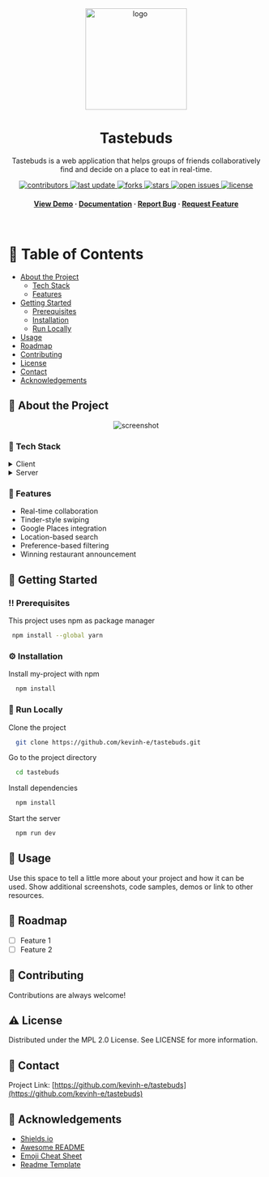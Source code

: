 <div align="center">

  <img src="tastebuds/public/assets/logo.png" alt="logo" width="200" height="auto" />
  <h1>Tastebuds</h1>
  
  <p>
    Tastebuds is a web application that helps groups of friends collaboratively find and decide on a place to eat in real-time.
  </p>

  
<!-- Badges -->
<p>
  <a href="https://github.com/kevinh-e/tastebuds/graphs/contributors">
    <img src="https://img.shields.io/github/contributors/kevinh-e/tastebuds" alt="contributors" />
  </a>
  <a href="">
    <img src="https://img.shields.io/github/last-commit/kevinh-e/tastebuds" alt="last update" />
  </a>
  <a href="https://github.com/kevinh-e/tastebuds/network/members">
    <img src="https://img.shields.io/github/forks/kevinh-e/tastebuds" alt="forks" />
  </a>
  <a href="https://github.com/kevinh-e/tastebuds/stargazers">
    <img src="https://img.shields.io/github/stars/kevinh-e/tastebuds" alt="stars" />
  </a>
  <a href="https://github.com/kevinh-e/tastebuds/issues/">
    <img src="https://img.shields.io/github/issues/kevinh-e/tastebuds" alt="open issues" />
  </a>
  <a href="https://github.com/kevinh-e/tastebuds/blob/master/LICENSE">
    <img src="https://img.shields.io/github/license/kevinh-e/tastebuds.svg" alt="license" />
  </a>
</p>
   
<h4>
    <a href="https://taste-buds.live/">View Demo</a>
  <span> · </span>
    <a href="https://github.com/kevinh-e/tastebuds">Documentation</a>
  <span> · </span>
    <a href="https://github.com/kevinh-e/tastebuds/issues/">Report Bug</a>
  <span> · </span>
    <a href="https://github.com/kevinh-e/tastebuds/issues/">Request Feature</a>
  </h4>
</div>

<br />

<!-- Table of Contents -->
# :notebook_with_decorative_cover: Table of Contents

- [About the Project](#star2-about-the-project)
  * [Tech Stack](#space_invader-tech-stack)
  * [Features](#dart-features)
- [Getting Started](#toolbox-getting-started)
  * [Prerequisites](#bangbang-prerequisites)
  * [Installation](#gear-installation)
  * [Run Locally](#running-run-locally)
- [Usage](#eyes-usage)
- [Roadmap](#compass-roadmap)
- [Contributing](#wave-contributing)
- [License](#warning-license)
- [Contact](#handshake-contact)
- [Acknowledgements](#gem-acknowledgements)
  

<!-- About the Project -->
## :star2: About the Project

<div align="center"> 
  <img src="https://placehold.co/600x400?text=Your+Screenshot+here" alt="screenshot" />
</div>


<!-- TechStack -->
### :space_invader: Tech Stack

<details>
  <summary>Client</summary>
  <ul>
    <li><a href="https://nextjs.org/">Next.js</a></li>
    <li><a href="https://reactjs.org/">React.js</a></li>
    <li><a href="https://tailwindcss.com/">TailwindCSS</a></li>
  </ul>
</details>

<details>
  <summary>Server</summary>
  <ul>
    <li><a href="https://expressjs.com/">Express.js</a></li>
    <li><a href="https://socket.io/">SocketIO</a></li>
  </ul>
</details>

<!-- Features -->
### :dart: Features

- Real-time collaboration
- Tinder-style swiping
- Google Places integration
- Location-based search
- Preference-based filtering
- Winning restaurant announcement

<!-- Getting Started -->
## :toolbox: Getting Started

<!-- Prerequisites -->
### :bangbang: Prerequisites

This project uses npm as package manager

```bash
 npm install --global yarn
```

<!-- Installation -->
### :gear: Installation

Install my-project with npm

```bash
  npm install
```


<!-- Run Locally -->
### :running: Run Locally

Clone the project

```bash
  git clone https://github.com/kevinh-e/tastebuds.git
```

Go to the project directory

```bash
  cd tastebuds
```

Install dependencies

```bash
  npm install
```

Start the server

```bash
  npm run dev
```


<!-- Usage -->
## :eyes: Usage

Use this space to tell a little more about your project and how it can be used. Show additional screenshots, code samples, demos or link to other resources.


<!-- Roadmap -->
## :compass: Roadmap

* [ ] Feature 1
* [ ] Feature 2

<!-- Contributing -->
## :wave: Contributing

Contributions are always welcome!

<!-- License -->
## :warning: License

Distributed under the MPL 2.0 License. See LICENSE for more information.


<!-- Contact -->
## :handshake: Contact

Project Link: [https://github.com/kevinh-e/tastebuds](https://github.com/kevinh-e/tastebuds)

<!-- Acknowledgments -->
## :gem: Acknowledgements

 - [Shields.io](https://shields.io/)
 - [Awesome README](https://github.com/matiassingers/awesome-readme)
 - [Emoji Cheat Sheet](https://github.com/ikatyang/emoji-cheat-sheet/blob/master/README.md#travel--places)
 - [Readme Template](https://github.com/othneildrew/Best-README-Template)

